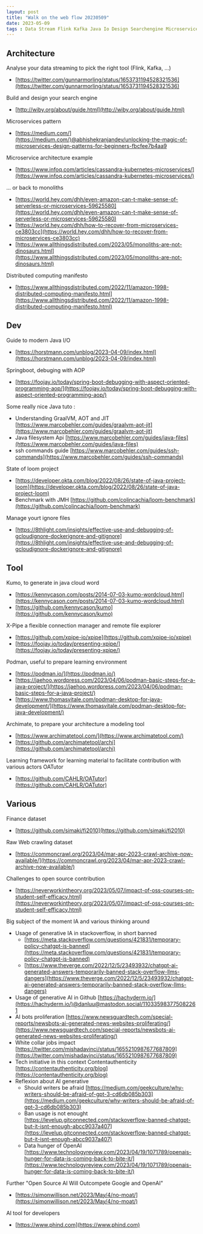 ```yaml
---
layout: post
title: "Walk on the web flow 20230509"
date: 2023-05-09 
tags : Data Stream Flink Kafka Java Io Design Searchengine Microservice Amazon Monolith Manifesto Distributedcomputing Springboot Debugging Aop Graalvm Aot Jit File Ssh Finance Dataset Webcrawling Tagcloud Kumo Wordcloud Loom Benchmark Jmh Xpipe Remote Connection Explorer Podman Archimate Modeling Pattern Ignorefile OATutor Opensource Contribution AI Generativeai Llm Github Contentauthenticity Jobs OpenAI Developers 
---
```


## Architecture  

Analyse your data streaming to pick the right tool (Flink, Kafka, ...)    
* [https://twitter.com/gunnarmorling/status/1653731194528321536](https://twitter.com/gunnarmorling/status/1653731194528321536)     

Build and design your search engine   
* [http://wiby.org/about/guide.html](http://wiby.org/about/guide.html)   

Microservices pattern   
* [https://medium.com/](https://medium.com/)@abhishekranjandev/unlocking-the-magic-of-microservices-design-patterns-for-beginners-fbcfee7b4aa9      

Microservice architecture example
* [https://www.infoq.com/articles/cassandra-kubernetes-microservices/](https://www.infoq.com/articles/cassandra-kubernetes-microservices/)    

... or back to monoliths    
* [https://world.hey.com/dhh/even-amazon-can-t-make-sense-of-serverless-or-microservices-59625580](https://world.hey.com/dhh/even-amazon-can-t-make-sense-of-serverless-or-microservices-59625580)     
* [https://world.hey.com/dhh/how-to-recover-from-microservices-ce3803cc](https://world.hey.com/dhh/how-to-recover-from-microservices-ce3803cc)     
* [https://www.allthingsdistributed.com/2023/05/monoliths-are-not-dinosaurs.html](https://www.allthingsdistributed.com/2023/05/monoliths-are-not-dinosaurs.html)    

Distributed computing manifesto    
* [https://www.allthingsdistributed.com/2022/11/amazon-1998-distributed-computing-manifesto.html](https://www.allthingsdistributed.com/2022/11/amazon-1998-distributed-computing-manifesto.html)    


## Dev   

Guide to modern Java I/O    
* [https://horstmann.com/unblog/2023-04-09/index.html](https://horstmann.com/unblog/2023-04-09/index.html)    

Springboot, debuging with AOP    
* [https://foojay.io/today/spring-boot-debugging-with-aspect-oriented-programming-aop/](https://foojay.io/today/spring-boot-debugging-with-aspect-oriented-programming-aop/)    

Some really nice Java tuto :    
* Understanding GraalVM, AOT and JIT [https://www.marcobehler.com/guides/graalvm-aot-jit](https://www.marcobehler.com/guides/graalvm-aot-jit)    
* Java filesystem Api [https://www.marcobehler.com/guides/java-files](https://www.marcobehler.com/guides/java-files)      
* ssh commands guide [https://www.marcobehler.com/guides/ssh-commands](https://www.marcobehler.com/guides/ssh-commands)     

State of loom project    
* [https://developer.okta.com/blog/2022/08/26/state-of-java-project-loom](https://developer.okta.com/blog/2022/08/26/state-of-java-project-loom)     
* Benchmark with JMH [https://github.com/colincachia/loom-benchmark](https://github.com/colincachia/loom-benchmark)     

Manage yourt ignore files     
* [https://8thlight.com/insights/effective-use-and-debugging-of-gcloudignore-dockerignore-and-gitignore](https://8thlight.com/insights/effective-use-and-debugging-of-gcloudignore-dockerignore-and-gitignore)     

## Tool   

Kumo, to generate in java cloud word    
* [https://kennycason.com/posts/2014-07-03-kumo-wordcloud.html](https://kennycason.com/posts/2014-07-03-kumo-wordcloud.html)    
* [https://github.com/kennycason/kumo](https://github.com/kennycason/kumo)    

X-Pipe a flexible connection manager and remote file explorer      
* [https://github.com/xpipe-io/xpipe](https://github.com/xpipe-io/xpipe)    
* [https://foojay.io/today/presenting-xpipe/](https://foojay.io/today/presenting-xpipe/)    

Podman, useful to prepare learning environment    
* [https://podman.io/](https://podman.io/)    
* [https://jaehoo.wordpress.com/2023/04/06/podman-basic-steps-for-a-java-project/](https://jaehoo.wordpress.com/2023/04/06/podman-basic-steps-for-a-java-project/)    
* [https://www.thomasvitale.com/podman-desktop-for-java-development/](https://www.thomasvitale.com/podman-desktop-for-java-development/)     

Archimate, to prepare your architecture a modeling tool    
* [https://www.archimatetool.com/](https://www.archimatetool.com/)
* [https://github.com/archimatetool/archi](https://github.com/archimatetool/archi)   

Learning framework for learning material to facilitate contribution with various actors OATutor     
* [https://github.com/CAHLR/OATutor](https://github.com/CAHLR/OATutor)    

## Various

Finance dataset    
* [https://github.com/simaki/fi2010](https://github.com/simaki/fi2010)    

Raw Web crawling dataset    
* [https://commoncrawl.org/2023/04/mar-apr-2023-crawl-archive-now-available/](https://commoncrawl.org/2023/04/mar-apr-2023-crawl-archive-now-available/)   

Challenges to open source contribution     
* [https://neverworkintheory.org/2023/05/07/impact-of-oss-courses-on-student-self-efficacy.html](https://neverworkintheory.org/2023/05/07/impact-of-oss-courses-on-student-self-efficacy.html)       

Big subject of the moment IA and various thinking around 
* Usage of generative IA in stackoverflow, in short banned
    * [https://meta.stackoverflow.com/questions/421831/temporary-policy-chatgpt-is-banned](https://meta.stackoverflow.com/questions/421831/temporary-policy-chatgpt-is-banned)    
	* [https://www.theverge.com/2022/12/5/23493932/chatgpt-ai-generated-answers-temporarily-banned-stack-overflow-llms-dangers](https://www.theverge.com/2022/12/5/23493932/chatgpt-ai-generated-answers-temporarily-banned-stack-overflow-llms-dangers)   
* Usage of generative AI in Github [https://hachyderm.io/](https://hachyderm.io/)@danluu@mastodon.social/110335983775082261   
* AI bots proliferation [https://www.newsguardtech.com/special-reports/newsbots-ai-generated-news-websites-proliferating/](https://www.newsguardtech.com/special-reports/newsbots-ai-generated-news-websites-proliferating/)    
* White collar jobs impact [https://twitter.com/mishadavinci/status/1655210987677687809](https://twitter.com/mishadavinci/status/1655210987677687809)     
* Tech initiative in this context Contentauthenticity [https://contentauthenticity.org/blog](https://contentauthenticity.org/blog)     	 
* Reflexion about AI generative 
	* Should writers be afraid [https://medium.com/geekculture/why-writers-should-be-afraid-of-gpt-3-cd6db085b303](https://medium.com/geekculture/why-writers-should-be-afraid-of-gpt-3-cd6db085b303)    
	* Ban usage is not enought [https://levelup.gitconnected.com/stackoverflow-banned-chatgpt-but-it-isnt-enough-abcc9037a407](https://levelup.gitconnected.com/stackoverflow-banned-chatgpt-but-it-isnt-enough-abcc9037a407)    
	* Data hunger of OpenAI [https://www.technologyreview.com/2023/04/19/1071789/openais-hunger-for-data-is-coming-back-to-bite-it/](https://www.technologyreview.com/2023/04/19/1071789/openais-hunger-for-data-is-coming-back-to-bite-it/)     

Further "Open Source AI Will Outcompete Google and OpenAI"    
* [https://simonwillison.net/2023/May/4/no-moat/](https://simonwillison.net/2023/May/4/no-moat/)     

AI tool for developers    
* [https://www.phind.com](https://www.phind.com)     
	
